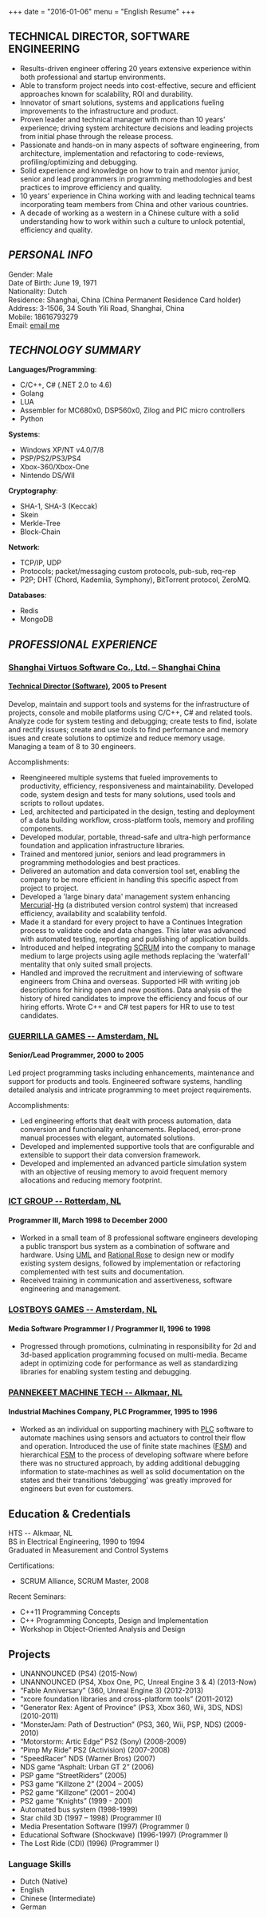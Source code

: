 +++
date = "2016-01-06"
menu = "English Resume"
+++

## TECHNICAL DIRECTOR, SOFTWARE ENGINEERING

* Results-driven engineer offering 20 years extensive experience within both professional and startup environments.
* Able to transform project needs into cost-effective, secure and efficient approaches known for scalability, ROI and durability.
* Innovator of smart solutions, systems and applications fueling improvements to the infrastructure and product.
* Proven leader and technical manager with more than 10 years’ experience; driving system architecture decisions and leading projects from initial phase through the release process.
* Passionate and hands-on in many aspects of software engineering, from architecture, implementation and refactoring to code-reviews, profiling/optimizing and debugging.
* Solid experience and knowledge on how to train and mentor junior, senior and lead programmers in programming methodologies and best practices to improve efficiency and quality.
* 10 years’ experience in China working with and leading technical teams incorporating team members from China and other various countries.
* A decade of working as a western in a Chinese culture with a solid understanding how to work within such a culture to unlock potential, efficiency and quality.

## **_PERSONAL INFO_**

Gender: Male  
Date of Birth: June 19, 1971  
Nationality: Dutch  
Residence:  Shanghai, China (China Permanent Residence Card holder)  
Address: 3-1506, 34 South Yili Road, Shanghai, China  
Mobile: 18616793279  
Email: [email me](mailto:jurgen.kluft@gmail.com)


## **_TECHNOLOGY SUMMARY_**

**Languages/Programming**:

* C/C++, C# (.NET 2.0 to 4.6)
* Golang
* LUA
* Assembler for  MC680x0, DSP560x0, Zilog and PIC micro controllers
* Python

**Systems**:

* Windows XP/NT v4.0/7/8
* PSP/PS2/PS3/PS4
* Xbox-360/Xbox-One
* Nintendo DS/WII

**Cryptography**:

* SHA-1, SHA-3 (Keccak)
* Skein
* Merkle-Tree
* Block-Chain

**Network**:

* TCP/IP, UDP
* Protocols; packet/messaging custom protocols, pub-sub, req-rep
* P2P; DHT (Chord, Kademlia, Symphony), BitTorrent protocol, ZeroMQ.

**Databases**:

* Redis
* MongoDB

## **_PROFESSIONAL EXPERIENCE_**

### [**Shanghai Virtuos Software Co., Ltd. – Shanghai China**](http://www.virtuosgames.com/)
#### [Technical Director (Software)](https://en.wikipedia.org/wiki/Technical_director), 2005 to Present

Develop, maintain and support tools and systems for the infrastructure of projects, console and mobile platforms using C/C++, C# and related tools. Analyze code for system testing and debugging; create tests to find, isolate and rectify issues; create and use tools to find performance and memory isues and create solutions to optimize and reduce memory usage. Managing a team of 8 to 30 engineers.

Accomplishments:

* Reengineered multiple systems that fueled improvements to productivity, efficiency, responsiveness and maintainability. Developed code, system design and tests for many solutions, used tools and scripts to rollout updates.
* Led, architected and participated in the design, testing and deployment of a data building workflow, cross-platform tools, memory and profiling components.
* Developed modular, portable, thread-safe and ultra-high performance foundation and application infrastructure libraries.
* Trained and mentored junior, seniors and lead programmers in programming methodologies and best practices.
* Delivered an automation and data conversion tool set, enabling the company to be more efficient in handling this specific aspect from project to project.
* Developed a 'large binary data' management system enhancing [Mercurial](https://en.wikipedia.org/wiki/Mercurial)-[Hg](https://www.mercurial-scm.org/) (a distributed version control system) that increased efficiency, availability and scalability tenfold.
* Made it a standard for every project to have a Continues Integration process to validate code and data changes. This later was advanced with automated testing, reporting and publishing of application builds.
* Introduced and helped integrating [SCRUM](https://en.wikipedia.org/wiki/Scrum_(software_development)) into the company to manage medium to large projects using agile methods replacing the 'waterfall' mentality that only suited small projects.
* Handled and improved the recruitment and interviewing of software engineers from China and overseas. Supported HR with writing job descriptions for hiring open and new positions. Data analysis of the history of hired candidates to improve the efficiency and focus of our hiring efforts. Wrote C++ and C# test papers for HR to use to test candidates.

### [**GUERRILLA GAMES -- Amsterdam, NL**](http://www.guerrilla-games.com/)
#### Senior/Lead Programmer, 2000 to 2005

Led project programming tasks including enhancements, maintenance and support for products and tools. Engineered software systems, handling detailed analysis and intricate programming to meet project requirements.

Accomplishments:

* Led engineering efforts that dealt with process automation, data conversion and functionality enhancements. Replaced, error-prone manual processes with elegant, automated solutions.
* Developed and implemented supportive tools that are configurable and extensible to support their data conversion framework.
* Developed and implemented an advanced particle simulation system with an objective of reusing memory to avoid frequent memory allocations and reducing memory footprint.

### [**ICT GROUP -- Rotterdam, NL**](http://ict.eu/nl/)
#### Programmer III, March 1998 to December 2000

* Worked in a small team of 8 professional software engineers developing a public transport bus system as a combination of software and hardware. Using [UML](https://en.wikipedia.org/wiki/Unified_Modeling_Language) and [Rational Rose](https://en.wikipedia.org/wiki/Rational_Software_Modeler) to design new or modify existing system designs, followed by implementation or refactoring complemented with test suits and documentation.
* Received training in communication and assertiveness, software engineering and management.

### [**LOSTBOYS GAMES -- Amsterdam, NL**](https://en.wikipedia.org/wiki/Lost_Boys_Games)
#### Media Software Programmer I / Programmer II, 1996 to 1998

* Progressed through promotions, culminating in responsibility for 2d and 3d-based application programming focused on multi-media. Became adept in optimizing code for performance as well as standardizing libraries for enabling system testing and debugging.

### [**PANNEKEET MACHINE TECH -- Alkmaar, NL**](https://jasa.nl/nl)
#### Industrial Machines Company, PLC Programmer, 1995 to 1996

* Worked as an individual on supporting machinery with [PLC](https://en.wikipedia.org/wiki/Programmable_logic_controller) software to automate machines using sensors and actuators to control their flow and operation. Introduced the use of finite state machines ([FSM](https://en.wikipedia.org/wiki/Finite-state_machine)) and hierarchical [FSM](https://en.wikipedia.org/wiki/Finite-state_machine) to the process of developing software where before there was no structured approach, by adding additional debugging information to state-machines as well as solid documentation on the states and their transitions ‘debugging’ was greatly improved for engineers but even for customers.


## **Education & Credentials**

HTS -- Alkmaar, NL  
BS in Electrical Engineering, 1990 to 1994  
Graduated in Measurement and Control Systems  

Certifications:

* SCRUM Alliance, SCRUM Master, 2008  

Recent Seminars:

* C++11 Programming Concepts  
* C++ Programming Concepts, Design and Implementation  
* Workshop in Object-Oriented Analysis and Design  

## **Projects**

* UNANNOUNCED (PS4) (2015-Now)  
* UNANNOUNCED (PS4, Xbox One, PC, Unreal Engine 3 & 4) (2013-Now)  
* “Fable Anniversary” (360, Unreal Engine 3) (2012-2013)  
* “xcore foundation libraries and cross-platform tools” (2011-2012)  
* “Generator Rex: Agent of Province” (PS3, Xbox 360, Wii, 3DS, NDS) (2010-2011)  
* “MonsterJam: Path of Destruction” (PS3, 360, Wii, PSP, NDS) (2009-2010)  
* “Motorstorm: Artic Edge” PS2 (Sony) (2008-2009)  
* “Pimp My Ride” PS2 (Activision) (2007-2008)  
* “SpeedRacer” NDS (Warner Bros) (2007)  
* NDS game “Asphalt: Urban GT 2” (2006)  
* PSP game “StreetRiders” (2005)  
* PS3 game “Killzone 2” (2004 – 2005)  
* PS2 game “Killzone” (2001 – 2004)  
* PS2 game “Knights” (1999 - 2001)  
* Automated bus system (1998-1999)  
* Star child 3D (1997 – 1998) (Programmer II)  
* Media Presentation Software (1997) (Programmer I)  
* Educational Software (Shockwave) (1996-1997) (Programmer I)  
* The Lost Ride (CDI) (1996) (Programmer I)  


### **Language Skills**

* Dutch (Native)
* English
* Chinese (Intermediate)
* German
